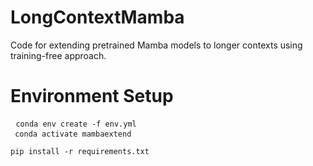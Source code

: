 # LongContextMamba
Code for extending pretrained Mamba models to longer contexts using training-free approach.
# Environment Setup
<pre> <code>conda env create -f env.yml
 conda activate mambaextend</code> </pre 
 # Environment Setup
<pre> <code>pip install -r requirements.txt</code> </pre
